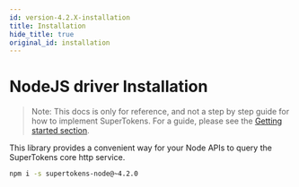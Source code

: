 ```yaml
---
id: version-4.2.X-installation
title: Installation
hide_title: true
original_id: installation
---
```


# NodeJS driver Installation

> Note: This docs is only for reference, and not a step by step guide for how to implement SuperTokens. For a guide, please see the [Getting started section](/docs/community/recipes).

This library provides a convenient way for your Node APIs to query the SuperTokens core http service.

```bash
npm i -s supertokens-node@~4.2.0
```